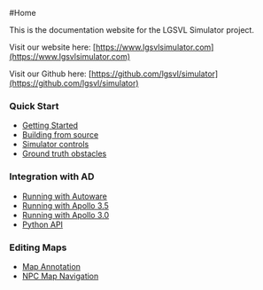 #Home

This is the documentation website for the LGSVL Simulator project.

Visit our website here: [https://www.lgsvlsimulator.com](https://www.lgsvlsimulator.com)

Visit our Github here: [https://github.com/lgsvl/simulator](https://github.com/lgsvl/simulator)


### Quick Start

* [Getting Started](getting-started.md)
* [Building from source](build-instructions.md)
* [Simulator controls](keyboard-shortcuts.md)
* [Ground truth obstacles](perception-ground-truth.md)

### Integration with AD

* [Running with Autoware](autoware-instructions.md)
* [Running with Apollo 3.5](apollo3-5-instructions.md)
* [Running with Apollo 3.0](apollo-instructions.md)
* [Python API](python-api.md)

### Editing Maps

* [Map Annotation](map-annotation.md)
* [NPC Map Navigation](npc-map-navigation.md)
